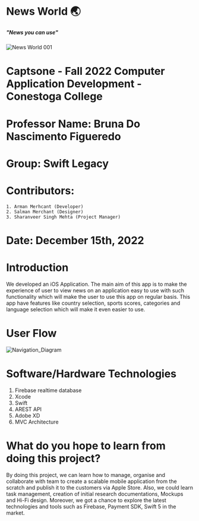 # News World 🌏
##### "News you can use"
![News World 001](https://user-images.githubusercontent.com/88231640/208173727-9ba950c3-762e-4f8e-86b9-7df0fffae8fc.jpeg)


# Captsone - Fall 2022 Computer Application Development - Conestoga College
# Professor Name: Bruna Do Nascimento Figueredo
# Group: Swift Legacy
# Contributors: 
    1. Arman Merhcant (Developer)
    2. Salman Merchant (Designer)
    3. Sharanveer Singh Mehta (Project Manager)
    
# Date: December 15th, 2022

# Introduction
We developed an iOS Application. The main aim of this app is to make the experience of user to view news on an application easy to use with such functionality which will make the user to use this app on regular basis. This app have features like country selection, sports scores, categories and language selection which will make it even easier to use.

# User Flow
![Navigation_Diagram](https://user-images.githubusercontent.com/88231640/208172871-89ab970a-1a00-4e03-8c8f-18bb0195d8f5.jpg)

# Software/Hardware Technologies

1. Firebase realtime database 
2. Xcode
3. Swift
4. AREST API
5. Adobe XD
6. MVC Architecture

# What do you hope to learn from doing this project? 
By doing this project, we can learn how to manage, organise and collaborate with team to create a scalable mobile application  from the scratch and publish it to the customers via Apple Store. Also, we could learn task management, creation of initial research documentations, Mockups and Hi-Fi design.
Moreover, we got a chance to explore the latest technologies and tools such as Firebase, Payment SDK, Swift 5  in the market.


 
 

